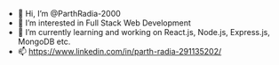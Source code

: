 - 👋 Hi, I’m @ParthRadia-2000
- 👀 I’m interested in Full Stack Web Development
- 🌱 I’m currently learning and working on React.js, Node.js, Express.js, MongoDB etc.
- 📫 https://www.linkedin.com/in/parth-radia-291135202/

<!---
ParthRadia-2000/ParthRadia-2000 is a ✨ special ✨ repository because its `README.md` (this file) appears on your GitHub profile.
You can click the Preview link to take a look at your changes.
--->
